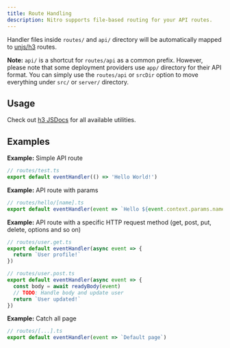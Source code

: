 ```yaml
---
title: Route Handling
description: Nitro supports file-based routing for your API routes.
---
```


Handler files inside `routes/` and `api/` directory will be automatically mapped to [unjs/h3](https://github.com/unjs/h3) routes.

**Note:** `api/` is a shortcut for `routes/api` as a common prefix. However, please note that some deployment providers use `app/` directory for their API format. You can simply use the `routes/api` or `srcDir` option to move everything under `src/` or `server/` directory.

## Usage

Check out [h3 JSDocs](https://www.jsdocs.io/package/h3#package-index-functions) for all available utilities.

## Examples

**Example:** Simple API route

```js
// routes/test.ts
export default eventHandler(() => 'Hello World!')
```

**Example:** API route with params

```js
// routes/hello/[name].ts
export default eventHandler(event => `Hello ${event.context.params.name}!`)
```

**Example:** API route with a specific HTTP request method (get, post, put, delete, options and so on)

```js
// routes/user.get.ts
export default eventHandler(async event => {
  return `User profile!`
})
```

```js
// routes/user.post.ts
export default eventHandler(async event => {
  const body = await readyBody(event)
  // TODO: Handle body and update user
  return `User updated!`
})
```

**Example:** Catch all page

```js
// routes/[...].ts
export default eventHandler(event => `Default page`)
```

